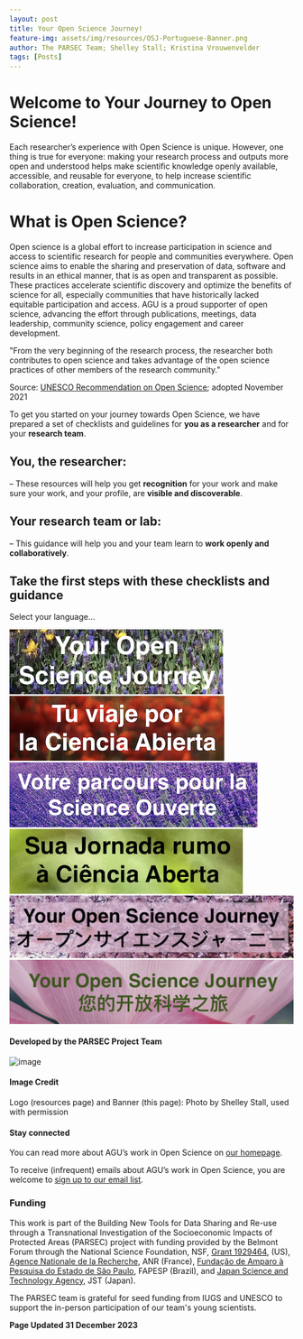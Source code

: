 ```yaml
---
layout: post
title: Your Open Science Journey!
feature-img: assets/img/resources/OSJ-Portuguese-Banner.png
author: The PARSEC Team; Shelley Stall; Kristina Vrouwenvelder
tags: [Posts]
---
```

# Welcome to Your Journey to Open Science!

Each researcher’s experience with Open Science is unique. However, one thing is true for everyone: making your research process and outputs more open and understood helps make scientific knowledge openly available, accessible, and reusable for everyone, to help increase scientific collaboration, creation, evaluation, and communication. 

# What is Open Science?

Open science is a global effort to increase participation in science and access to scientific research for people and communities everywhere. Open science aims to enable the sharing and preservation of data, software and results in an ethical manner, that is as open and transparent as possible. These practices accelerate scientific discovery and optimize the benefits of science for all, especially communities that have historically lacked equitable participation and access. AGU is a proud supporter of open science, advancing the effort through publications, meetings, data leadership, community science, policy engagement and career development. 

"From the very beginning of the research process, the researcher both contributes to open science and takes advantage of the open science practices of other members of the research community." 

Source: [UNESCO Recommendation on Open Science](https://en.unesco.org/science-sustainable-future/open-science); adopted November 2021

To get you started on your journey towards Open Science, we have prepared a set of checklists and guidelines for **you as a researcher** and for your **research team**.
## You, the researcher:
– These resources will help you get **recognition** for your work and make sure your work, and your profile, are **visible and discoverable**.
## Your research team or lab:
– This guidance will help you and your team learn to **work openly and collaboratively**.

## Take the first steps with these checklists and guidance
Select your language...

[![image](/assets/img/resources/OSJ-english-logo-sized.png)](https://data.agu.org/resources/your-open-science-journey)
[![image](/assets/img/resources/OSJ-Spanish-logo-sized.png)](https://data.agu.org/resources/tu-viaje-por-la-ciencia-abierta)
[![image](/assets/img/resources/OSJ-French-logo-sized.png)](https://data.agu.org/resources/votre-parcours-pour-la-science-ouverte)
[![image](/assets/img/resources/OSJ-Portuguese-logo-sized.png)](https://data.agu.org/resources/sua-jornada-rumo-a-ciencia-aberta)
[![image](/assets/img/resources/OSJ-Japanese-logo-sized.png)](https://data.agu.org/resources/your-open-science-journey-japanese)
[![image](/assets/img/resources/OSJ-Chinese-logo-sized.png)](https://data.agu.org/resources/your-open-science-journey-chinese)

#### Developed by the PARSEC Project Team
![image](https://user-images.githubusercontent.com/113625013/206821607-d5ad3f16-cc73-44fe-87c3-9df3ea68fe38.png)
#### Image Credit

Logo (resources page) and Banner (this page): Photo by Shelley Stall, used with permission

#### Stay connected
You can read more about AGU’s work in Open Science on [our homepage](https://www.agu.org/open-science).

To receive (infrequent) emails about AGU’s work in Open Science, you are welcome to [sign up to our email list](https://forms.monday.com/forms/b4284b3ea07f6e4d801f03451d5f7ac4?r=use1). 

### Funding
This work is part of the Building New Tools for Data Sharing and Re-use through a Transnational Investigation of the Socioeconomic Impacts of Protected Areas (PARSEC) project with funding provided by the Belmont Forum through the National Science Foundation, NSF, [Grant 1929464](https://www.nsf.gov/awardsearch/showAward?AWD_ID=1929464&HistoricalAwards=false), (US), [Agence Nationale de la Recherche](https://anr.fr/Project-ANR-18-BELM-0002), ANR (France), [Fundação de Amparo à Pesquisa do Estado de São Paulo](https://bv.fapesp.br/pt/auxilios/104269/desenvolvimento-de-novas-ferramentas-para-o-compartilhamento-e-reuso-de-dados-atraves-de-pesquisa-tr/), FAPESP (Brazil), and [Japan Science and Technology Agency](https://doi.org/10.52926/JPMJBF1802), JST (Japan).

The PARSEC team is grateful for seed funding from IUGS and UNESCO to support the in-person participation of our team's young scientists.

**Page Updated 31 December 2023**
